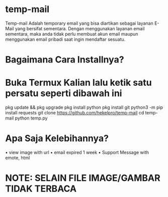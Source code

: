# temp-mail
Temp-mail Adalah temporary email yang bisa diartikan sebagai layanan E-Mail yang bersifat sementara. Dengan menggunakan layanan email sementara, maka anda tidak perlu membuat akun email maupun menggunakan email pribadi saat ingin mendaftar sesuatu.

# Bagaimana Cara Installnya?

# Buka Termux Kalian lalu ketik satu persatu seperti dibawah ini
pkg update && pkg upgrade
pkg install python
pkg install git
python3 -m pip install requests
git clone https://github.com/hekelpro/temp-mail
cd temp-mail
python temp.py

# Apa Saja Kelebihannya?
 • view image with url
 • email expired 1 week
 • Support Message with emote, html

# NOTE: SELAIN FILE IMAGE/GAMBAR TIDAK TERBACA
